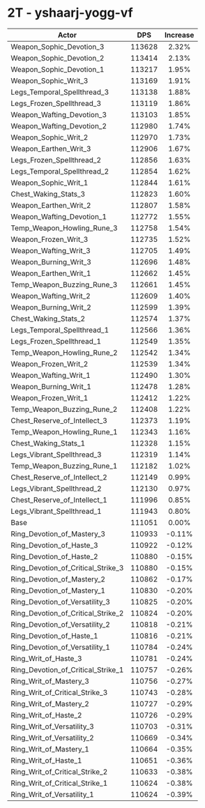 # 2T - yshaarj-yogg-vf
| Actor | DPS | Increase |
|---|:---:|:---:|
|Weapon_Sophic_Devotion_3|113628|2.32%|
|Weapon_Sophic_Devotion_2|113414|2.13%|
|Weapon_Sophic_Devotion_1|113217|1.95%|
|Weapon_Sophic_Writ_3|113169|1.91%|
|Legs_Temporal_Spellthread_3|113138|1.88%|
|Legs_Frozen_Spellthread_3|113119|1.86%|
|Weapon_Wafting_Devotion_3|113103|1.85%|
|Weapon_Wafting_Devotion_2|112980|1.74%|
|Weapon_Sophic_Writ_2|112970|1.73%|
|Weapon_Earthen_Writ_3|112906|1.67%|
|Legs_Frozen_Spellthread_2|112856|1.63%|
|Legs_Temporal_Spellthread_2|112854|1.62%|
|Weapon_Sophic_Writ_1|112844|1.61%|
|Chest_Waking_Stats_3|112823|1.60%|
|Weapon_Earthen_Writ_2|112807|1.58%|
|Weapon_Wafting_Devotion_1|112772|1.55%|
|Temp_Weapon_Howling_Rune_3|112758|1.54%|
|Weapon_Frozen_Writ_3|112735|1.52%|
|Weapon_Wafting_Writ_3|112705|1.49%|
|Weapon_Burning_Writ_3|112696|1.48%|
|Weapon_Earthen_Writ_1|112662|1.45%|
|Temp_Weapon_Buzzing_Rune_3|112661|1.45%|
|Weapon_Wafting_Writ_2|112609|1.40%|
|Weapon_Burning_Writ_2|112599|1.39%|
|Chest_Waking_Stats_2|112574|1.37%|
|Legs_Temporal_Spellthread_1|112566|1.36%|
|Legs_Frozen_Spellthread_1|112549|1.35%|
|Temp_Weapon_Howling_Rune_2|112542|1.34%|
|Weapon_Frozen_Writ_2|112539|1.34%|
|Weapon_Wafting_Writ_1|112490|1.30%|
|Weapon_Burning_Writ_1|112478|1.28%|
|Weapon_Frozen_Writ_1|112412|1.22%|
|Temp_Weapon_Buzzing_Rune_2|112408|1.22%|
|Chest_Reserve_of_Intellect_3|112373|1.19%|
|Temp_Weapon_Howling_Rune_1|112343|1.16%|
|Chest_Waking_Stats_1|112328|1.15%|
|Legs_Vibrant_Spellthread_3|112319|1.14%|
|Temp_Weapon_Buzzing_Rune_1|112182|1.02%|
|Chest_Reserve_of_Intellect_2|112149|0.99%|
|Legs_Vibrant_Spellthread_2|112130|0.97%|
|Chest_Reserve_of_Intellect_1|111996|0.85%|
|Legs_Vibrant_Spellthread_1|111943|0.80%|
|Base|111051|0.00%|
|Ring_Devotion_of_Mastery_3|110933|-0.11%|
|Ring_Devotion_of_Haste_3|110922|-0.12%|
|Ring_Devotion_of_Haste_2|110880|-0.15%|
|Ring_Devotion_of_Critical_Strike_3|110880|-0.15%|
|Ring_Devotion_of_Mastery_2|110862|-0.17%|
|Ring_Devotion_of_Mastery_1|110830|-0.20%|
|Ring_Devotion_of_Versatility_3|110825|-0.20%|
|Ring_Devotion_of_Critical_Strike_2|110824|-0.20%|
|Ring_Devotion_of_Versatility_2|110818|-0.21%|
|Ring_Devotion_of_Haste_1|110816|-0.21%|
|Ring_Devotion_of_Versatility_1|110784|-0.24%|
|Ring_Writ_of_Haste_3|110781|-0.24%|
|Ring_Devotion_of_Critical_Strike_1|110757|-0.26%|
|Ring_Writ_of_Mastery_3|110756|-0.27%|
|Ring_Writ_of_Critical_Strike_3|110743|-0.28%|
|Ring_Writ_of_Mastery_2|110727|-0.29%|
|Ring_Writ_of_Haste_2|110726|-0.29%|
|Ring_Writ_of_Versatility_3|110703|-0.31%|
|Ring_Writ_of_Versatility_2|110669|-0.34%|
|Ring_Writ_of_Mastery_1|110664|-0.35%|
|Ring_Writ_of_Haste_1|110651|-0.36%|
|Ring_Writ_of_Critical_Strike_2|110633|-0.38%|
|Ring_Writ_of_Critical_Strike_1|110624|-0.38%|
|Ring_Writ_of_Versatility_1|110624|-0.39%|
